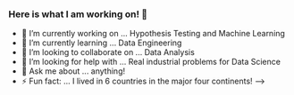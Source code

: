 ### Here is what I am working on! 👋

- 🔭 I’m currently working on ... Hypothesis Testing and Machine Learning
- 🌱 I’m currently learning ... Data Engineering
- 👯 I’m looking to collaborate on ... Data Analysis
- 🤔 I’m looking for help with ... Real industrial problems for Data Science 
- 💬 Ask me about ... anything!
- ⚡ Fun fact: ... I lived in 6 countries in the major four continents!
-->
